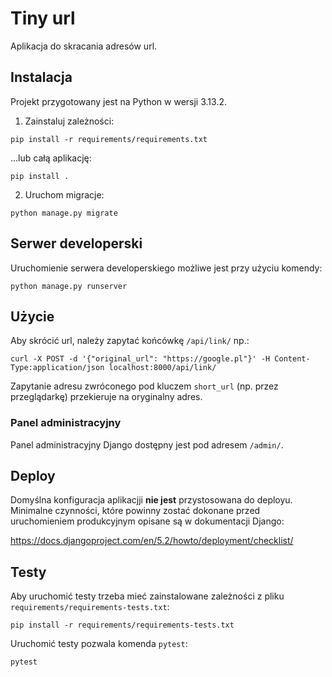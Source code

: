 # Tiny url

Aplikacja do skracania adresów url.

## Instalacja

Projekt przygotowany jest na Python w wersji 3.13.2.

1. Zainstaluj zależności:

```commandline
pip install -r requirements/requirements.txt
```

...lub całą aplikację:

```commandline
pip install .
```

2. Uruchom migracje:

 ```commandline
python manage.py migrate
```

## Serwer developerski

Uruchomienie serwera developerskiego możliwe jest przy użyciu komendy:

```commandline
python manage.py runserver
```

## Użycie

Aby skrócić url, należy zapytać końcówkę `/api/link/` np.:

```commandline
curl -X POST -d '{"original_url": "https://google.pl"}' -H Content-Type:application/json localhost:8000/api/link/
```

Zapytanie adresu zwróconego pod kluczem `short_url` (np. przez przeglądarkę) przekieruje na oryginalny adres.

### Panel administracyjny

Panel administracyjny Django dostępny jest pod adresem `/admin/`.

## Deploy

Domyślna konfiguracja aplikacjji **nie jest** przystosowana do deployu. Minimalne czynności, które powinny zostać
dokonane przed uruchomieniem produkcyjnym opisane są w dokumentacji Django:

https://docs.djangoproject.com/en/5.2/howto/deployment/checklist/

## Testy

Aby uruchomić testy trzeba mieć zainstalowane zależności z pliku `requirements/requirements-tests.txt`:

```commandline
pip install -r requirements/requirements-tests.txt
```

Uruchomić testy pozwala komenda  `pytest`:

```commandline
pytest
```
